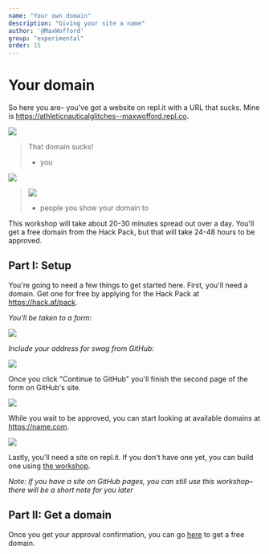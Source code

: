 ```yaml
---
name: "Your own domain"
description: "Giving your site a name"
author: '@MaxWofford'
group: "experimental"
order: 15
---
```


# Your domain

So here you are– you've got a website on repl.it with a URL that sucks. Mine is https://athleticnauticalglitches--maxwofford.repl.co.

![](img/old_site.png)

> That domain sucks!
> - you

![](img/new_site.png)

> ![](img/nice.gif)
> - people you show your domain to

This workshop will take about 20-30 minutes spread out over a day. You'll get a free domain from the Hack Pack, but that will take 24-48 hours to be approved.

## Part I: Setup

You're going to need a few things to get started here. First, you'll need a domain. Get one for free by applying for the Hack Pack at https://hack.af/pack.

_You'll be taken to a form:_

![](img/apply_form.png)

_Include your address for swag from GitHub:_

![](img/apply_address.png)

Once you click "Continue to GitHub" you'll finish the second page of the form on GitHub's site.

![](img/sdp_submission.png)

While you wait to be approved, you can start looking at available domains at https://name.com.

![](img/available_domain.png)

Lastly, you'll need a site on repl.it. If you don't have one yet, you can build one using [the workshop](https://hack.af/intro).

_Note: If you have a site on GitHub pages, you can still use this workshop– there will be a short note for you later_

## Part II: Get a domain

Once you get your approval confirmation, you can go [here](https://education.github.com/pack) to get a free domain.


